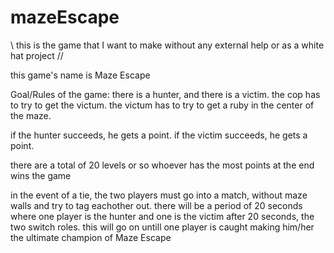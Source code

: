 # mazeEscape
\\ this is the game that I want to make without any external help or as a white hat project //

this game's name is Maze Escape

Goal/Rules of the game:
there is a hunter, and there is a victim.
the cop has to try to get the victum.
the victum has to try to get a ruby in the center of the maze.

if the hunter succeeds, he gets a point.
if the victim succeeds, he gets a point.

there are a total of 20 levels or so
whoever has the most points at the end wins the game

in the event of a tie, the two players must go into a match, without maze walls and try to tag eachother out.
there will be a period of 20 seconds where one player is the hunter and one is the victim after 20 seconds, the two switch roles.
this will go on untill one player is caught making him/her the ultimate champion of Maze Escape
